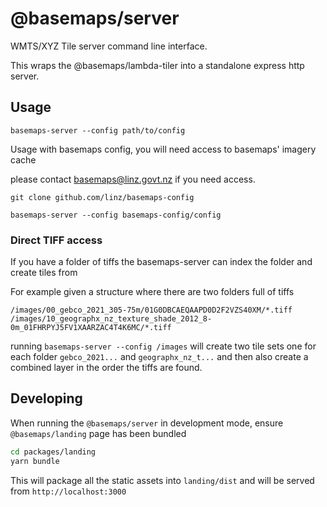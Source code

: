 # @basemaps/server

WMTS/XYZ Tile server command line interface.

This wraps the @basemaps/lambda-tiler into a standalone express http server.

## Usage

```
basemaps-server --config path/to/config
```

Usage with basemaps config, you will need access to basemaps' imagery cache 

please contact basemaps@linz.govt.nz if you need access.
```
git clone github.com/linz/basemaps-config

basemaps-server --config basemaps-config/config
```


### Direct TIFF access

If you have a folder of tiffs the basemaps-server can index the folder and create tiles from


For example given a structure where there are two folders full of tiffs

```
/images/00_gebco_2021_305-75m/01G0DBCAEQAAPD0D2F2VZS40XM/*.tiff
/images/10_geographx_nz_texture_shade_2012_8-0m_01FHRPYJ5FV1XAARZAC4T4K6MC/*.tiff
```

running `basemaps-server --config /images` will create two tile sets one for each folder `gebco_2021...` and `geographx_nz_t...` and then also create a combined layer in the order the tiffs are found.


## Developing

When running the `@basemaps/server` in development mode, ensure `@basemaps/landing` page has been bundled

```bash
cd packages/landing
yarn bundle
```

This will package all the static assets into `landing/dist` and will be served from `http://localhost:3000`
